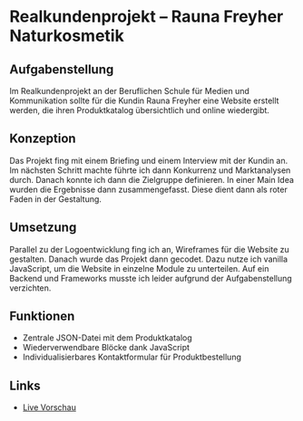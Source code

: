 # Realkundenprojekt – Rauna Freyher Naturkosmetik

## Aufgabenstellung

Im Realkundenprojekt an der Beruflichen Schule für Medien und Kommunikation sollte für die Kundin Rauna Freyher eine Website erstellt werden, die ihren Produktkatalog übersichtlich und online wiedergibt. 

## Konzeption

Das Projekt fing mit einem Briefing und einem Interview mit der Kundin an. Im nächsten Schritt machte führte ich dann Konkurrenz und Marktanalysen durch. Danach konnte ich dann die Zielgruppe definieren. In einer Main Idea wurden die Ergebnisse dann zusammengefasst. Diese dient dann als roter Faden in der Gestaltung.

## Umsetzung

Parallel zu der Logoentwicklung fing ich an, Wireframes für die Website zu gestalten. Danach wurde das Projekt dann gecodet. Dazu nutze ich vanilla JavaScript, um die Website in einzelne Module zu unterteilen. Auf ein Backend und Frameworks musste ich leider aufgrund der Aufgabenstellung verzichten. 

## Funktionen 

- Zentrale JSON-Datei mit dem Produktkatalog
- Wiederverwendbare Blöcke dank JavaScript
- Individualisierbares Kontaktformular für Produktbestellung


## Links

- [Live Vorschau](https://tomsoerr.github.io/lf08-rauna-freyher/website/index.html)

